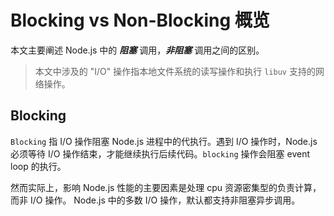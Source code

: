# Blocking vs Non-Blocking 概览

本文主要阐述 Node.js 中的 **_阻塞_** 调用，**_非阻塞_** 调用之间的区别。

> 本文中涉及的 "I/O" 操作指本地文件系统的读写操作和执行 `libuv` 支持的网络操作。


## Blocking

`Blocking` 指 I/O 操作阻塞 Node.js 进程中的代执行。遇到 I/O 操作时，Node.js 
必须等待 I/O 操作结束，才能继续执行后续代码。`blocking` 操作会阻塞 event loop 的执行。

然而实际上，影响 Node.js 性能的主要因素是处理 cpu 资源密集型的负责计算，而非 I/O 操作。
Node.js 中的多数 I/O 操作，默认都支持非阻塞异步调用。





